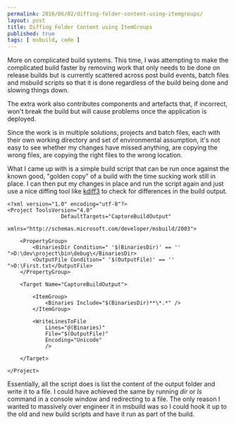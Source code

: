 ```yaml
---
permalink: 2016/06/02/diffing-folder-content-using-itemgroups/
layout: post
title: Diffing Folder Content using ItemGroups
published: true 
tags: [ msbuild, code ]
---
```


More on complicated build systems. This time, I was attempting to make the complicated 
build faster by removing work that only needs to be done on release builds but is currently 
scattered across post build events, batch files and msbuild scripts so that it is done 
regardless of the build being done and slowing things down.

The extra work also contributes components and artefacts that, if incorrect, won't break the build but 
will cause problems once the application is deployed.  

Since the work is in multiple solutions, projects and batch files, each with their own working directory and 
set of environmental assumption, it's not easy to see whether my changes have missed anything, are copying 
the wrong files, are copying the right files to the wrong location.

What I came up with is a simple build script that can be run once against the known good, "golden copy" of a 
build with the time sucking work still in place. I can then put my changes in place and run the script again 
and just use a nice diffing tool like [kdiff3](kdiff3.sourceforge.net/) to check for differences in the 
build output. 


    <?xml version="1.0" encoding="utf-8"?>
    <Project ToolsVersion="4.0"
	    			 DefaultTargets="CaptureBuildOutput"
		    		 xmlns="http://schemas.microsoft.com/developer/msbuild/2003">

	    <PropertyGroup>
		    <BinariesDir Condition=" '$(BinariesDir)' == '' ">D:\dev\project\bin\debug\</BinariesDir>
		    <OutputFile Condition=" '$(OutputFile)' == '' ">D:\First.txt</OutputFile>
	    </PropertyGroup>	
	
	    <Target Name="CaptureBuildOutput">
		
		    <ItemGroup>
			    <Binaries Include="$(BinariesDir)**\*.*" />
		    </ItemGroup>
		
		    <WriteLinesToFile 
			    Lines="@(Binaries)" 
			    File="$(OutputFile)" 
			    Encoding="Unicode" 
			    />
			
	    </Target>
	
    </Project>

Essentially, all the script does is list the content of the output folder and write it to a file. I could have 
achieved the same by running *dir* or *ls* command in a console window and redirecting to a file. The only 
reason I wanted to massively over engineer it in msbuild was so I could hook it up to the old and new build scripts 
and have it run as part of the build.  

